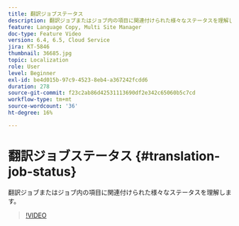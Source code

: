 ```yaml
---
title: 翻訳ジョブステータス
description: 翻訳ジョブまたはジョブ内の項目に関連付けられた様々なステータスを理解します。
feature: Language Copy, Multi Site Manager
doc-type: Feature Video
version: 6.4, 6.5, Cloud Service
jira: KT-5846
thumbnail: 36685.jpg
topic: Localization
role: User
level: Beginner
exl-id: be4d015b-97c9-4523-8eb4-a367242fcdd6
duration: 278
source-git-commit: f23c2ab86d42531113690df2e342c65060b5c7cd
workflow-type: tm+mt
source-wordcount: '36'
ht-degree: 16%

---
```


# 翻訳ジョブステータス {#translation-job-status}

翻訳ジョブまたはジョブ内の項目に関連付けられた様々なステータスを理解します。

>[!VIDEO](https://video.tv.adobe.com/v/36685?quality=12&learn=on)
